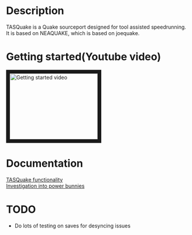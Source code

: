 # Description
TASQuake is a Quake sourceport designed for tool assisted speedrunning. It is based on NEAQUAKE, which is based on joequake. 

# Getting started(Youtube video)
<a href="http://www.youtube.com/watch?feature=player_embedded&v=ZmtlCD5Rxmw
" target="_blank"><img src="http://img.youtube.com/vi/ZmtlCD5Rxmw/0.jpg" 
alt="Getting started video" width="240" height="180" border="10" /></a>

# Documentation
[TASQuake functionality](docs/functionality.md)  
[Investigation into power bunnies](docs/power%20bunnies.md)

# TODO
* Do lots of testing on saves for desyncing issues